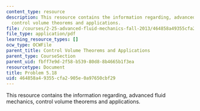 ```yaml
---
content_type: resource
description: This resource contains the information regarding, advanced fluid mechanics,
  control volume theorems and applications.
file: /courses/2-25-advanced-fluid-mechanics-fall-2013/464858a49355cfa2905e0a97650cbf29_MIT2_25F13_Shapi5.18_Probl.pdf
file_type: application/pdf
learning_resource_types: []
ocw_type: OCWFile
parent_title: Control Volume Theorems and Applications
parent_type: CourseSection
parent_uid: fbff7e9d-2f58-b539-80d8-8b4665b1f3ea
resourcetype: Document
title: Problem 5.18
uid: 464858a4-9355-cfa2-905e-0a97650cbf29
---
```

This resource contains the information regarding, advanced fluid mechanics, control volume theorems and applications.